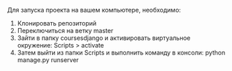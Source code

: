 Для запуска проекта на вашем компьютере, необходимо:
1) Клонировать репозиторий
2) Переключиться на ветку master
3) Зайти в папку coursesdjango и активировать виртуальное окружение:  Scripts > activate
4) Затем выйти из папки Scripts и выполнить команду в консоли: python manage.py runserver
